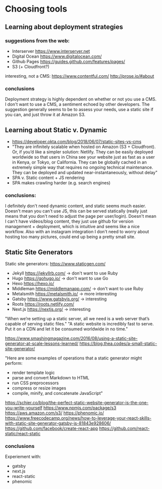# Choosing tools

## Learning about deployment strategies

### suggestions from the web:

- Interserver https://www.interserver.net
- Digital Ocean https://www.digitalocean.com/
- Github Pages https://guides.github.com/features/pages/
- S3 (+ Cloudfront?)

interesting, not a CMS: https://www.contentful.com/
http://prose.io/#about

### conclusions

Deployment strategy is highly dependent on whether or not you use a
CMS. I don't want to use a CMS, a sentiment echoed by other
developers. The suggestion generally seems to be to assess your needs,
use a static site if you can, and just throw it at Amazon S3.

## Learning about Static v. Dynamic

- https://developer.okta.com/blog/2018/06/07/static-sites-vs-cms
- "They are infinitely scalable when hosted on Amazon (S3 + Cloudfront). Or, if you’d like a simpler solution: Netlify.
  They can be easily deployed worldwide so that users in China see your website just as fast as a user in Kenya, or Tokyo, or California.
  They can be globally cached in an extremely simple way that requires no ongoing technical maintenance.
  They can be deployed and updated near-instantaneously, without delay"
- SPA v. Static content + JS rendering
- SPA makes crawling harder (e.g. search engines)

### conclusions:

I definitely don't need dynamic content, and static seems much easier.
Doesn't mean you can't use JS, this can be served statically (really
just means that you don't need to adjust the page per user/login).
Doesn't mean I can't have videos/blog content, they just use github
for version management + deployment, which is intuitive and seems like
a nice workflow. Also with an instagram integration I don't need to
worry about hosting too many pictures, could end up being a pretty
small site.

## Static Site Generators

Static site generators: https://www.staticgen.com/

- Jekyll https://jekyllrb.com/ -> don't want to use Ruby
- Hugo https://gohugo.io/ -> don't want to use Go
- Hexo https://hexo.io/
- Middleman https://middlemanapp.com/ -> don't want to use Ruby
- Metalsmith https://metalsmith.io/ -> more interesting
- Gatsby https://www.gatsbyjs.org/ -> interesting
- Roots https://roots.netlify.com/
- Next.js https://nextjs.org/ -> interesting

"When we’re setting up a static server, all we need is a web server that’s capable of serving static files."
"A static website is incredibly fast to serve. Put it on a CDN and let it be consumed worldwide in no time."

https://www.smashingmagazine.com/2016/08/using-a-static-site-generator-at-scale-lessons-learned/
https://blog.thea.codes/a-small-static-site-generator/

"Here are some examples of operations that a static generator might perform:

- render template logic
- parse and convert Markdown to HTML
- run CSS preprocessors
- compress or resize images
- compile, minify, and concatenate JavaScript"

https://schier.co/blog/the-perfect-static-website-generator-is-the-one-you-write-yourself
https://www.npmjs.com/package/s3
https://aws.amazon.com/s3/
https://phenomic.io/
https://www.freecodecamp.org/news/how-to-leverage-your-react-skills-with-static-site-generator-gatsby-js-81843e928606/
https://github.com/facebook/create-react-app
https://github.com/react-static/react-static

### conclusions

Experiement with:

- gatsby
- next.js
- react-static
- phenomic
